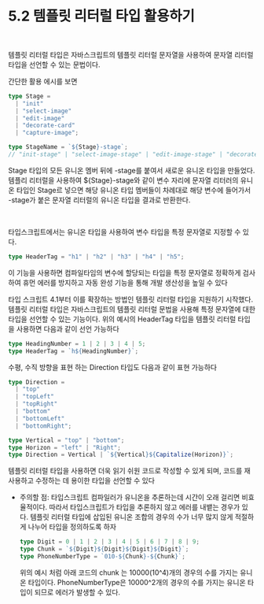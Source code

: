 # 5.2 템플릿 리터럴 타입 활용하기

<br />

템플릿 리터럴 타입은 자바스크립트의 템플릿 리터럴 문자열을 사용하여 문자열 리터럴 타입을 선언할 수 있는 문법이다.

간단한 활용 에시를 보면

```ts
type Stage =
  | "init"
  | "select-image"
  | "edit-image"
  | "decorate-card"
  | "capture-image";

type StageName = `${Stage}-stage`;
// "init-stage" | "select-image-stage" | "edit-image-stage" | "decorate-card-stage" | "capture-image-stage";
```

Stage 타입의 모든 유니온 멤버 뒤에 -stage를 붙여서 새로운 유니온 타입을 만들었다. 템플리 리터럴을 사용하여 ${Stage}-stage와 같이 변수 자리에 문자열 리터러의 유니온 타입인 Stage르 넣으면 해당 유니온 타입 멤버들이 차례대로 해당 변수에 들어가서 -stage가 붙은 문자열 리터럴의 유니온 타입을 결과로 반환한다.

<br />

타입스크립트에서는 유니온 타입을 사용하여 변수 타입을 특정 문자열로 지정할 수 있다.

```ts
type HeaderTag = "h1" | "h2" | "h3" | "h4" | "h5";
```

이 기능을 사용하면 컴파일타임의 변수에 할당되는 타입을 특정 문자열로 정확하게 검사하여 휴먼 에러를 방지하고 자동 완성 기능을 통해 개발 생산성을 높일 수 있다

타입 스크립트 4.1부터 이를 확장하는 방법인 템플릿 리터럴 타입을 지원하기 시작했다. 템플릿 리터럴 타입은 자바스크립트의 템플릿 리터럴 문법을 사용해 특정 문자열에 대한 타입을 선언할 수 있는 기능이다. 위의 예시의 HeaderTag 타입을 템플릿 리터럴 타입을 사용하면 다음과 같이 선언 가능하다

```ts
type HeadingNumber = 1 | 2 | 3 | 4 | 5;
type HeaderTag = `h${HeadingNumber}`;
```

수평, 수직 방향을 표현 하는 Direction 타입도 다음과 같이 표현 가능하다

```ts
type Direction =
  | "top"
  | "topLeft"
  | "topRight"
  | "bottom"
  | "bottomLeft"
  | "bottomRight";

type Vertical = "top" | "bottom";
type Horizon = "left" | "Right";
type Direction = Vertical | `${Vertical}${Capitalize(Horizon)}`;
```

템플릿 리터럴 타입을 사용하면 더욱 읽기 쉬원 코드로 작성할 수 있게 되며, 코드를 재사용하고 수정하는 데 용이한 타입을 선언할 수 있다

- 주의할 점: 타입스크립트 컴파일러가 유니온을 추론하는데 시간이 오래 걸리면 비효율적이다. 따라서 타입스크립트가 타입을 추론하지 않고 에러를 내뱉는 경우가 있다. 템플릿 리터럴 타입에 삽입된 유니온 조합의 경우의 수가 너무 많지 않게 적절하게 나누어 타입을 정의하도록 하자

  ```ts
  type Digit = 0 | 1 | 2 | 3 | 4 | 5 | 6 | 7 | 8 | 9;
  type Chunk = `${Digit}${Digit}${Digit}${Digit}`;
  type PhoneNumberType = `010-${Chunk}-${Chunk}`;
  ```

  위의 예시 처럼 아래 코드의 chunk 는 10000(10^4)개의 경우의 수를 가지는 유니온 타입이다. PhoneNumberType은 10000^2개의 경우의 수를 가지는 유니온 타입이 되므로 에러가 발생할 수 있다.
